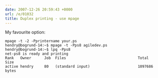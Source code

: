 ```yaml
---
date: 2007-12-26 20:59:43 +0000
url: /e/01032
title: Duplex printing - use mpage
---
```



My favourite option:

    mpage -t -2 -Pprintername your.ps
    hendry@bogrund-14:~$ mpage -t -Pps8 agiledev.ps
    hendry@bogrund-14:~$ lpq -Pps8
    net-ps8 is ready and printing
    Rank   Owner      Job  Files                                 Total Size
    active hendry     80   (standard input)                      1097686 bytes
